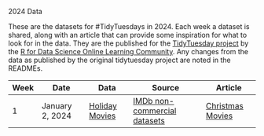 2024 Data

These are the datasets for #TidyTuesdays in 2024. Each week a dataset is shared, along with an article that can provide some inspiration for what to look for in the data. They are the published for the [TidyTuesday project](https://github.com/rfordatascience/tidytuesday/tree/master) by the [R for Data Science Online Learning Community](https://github.com/rfordatascience). Any changes from the data as published by the original tidytuesday project are noted in the READMEs.


| Week | Date            | Data | Source | Article |
| ---- | --------------- | ---- | ------ | ------- |
| 1    | January 2, 2024 | [Holiday Movies](week-1/README.md) | [IMDb non-commercial datasets](https://developer.imdb.com/non-commercial-datasets/) | [Christmas Movies](https://networkdatascience.ceu.edu/article/2019-12-16/christmas-movies)
